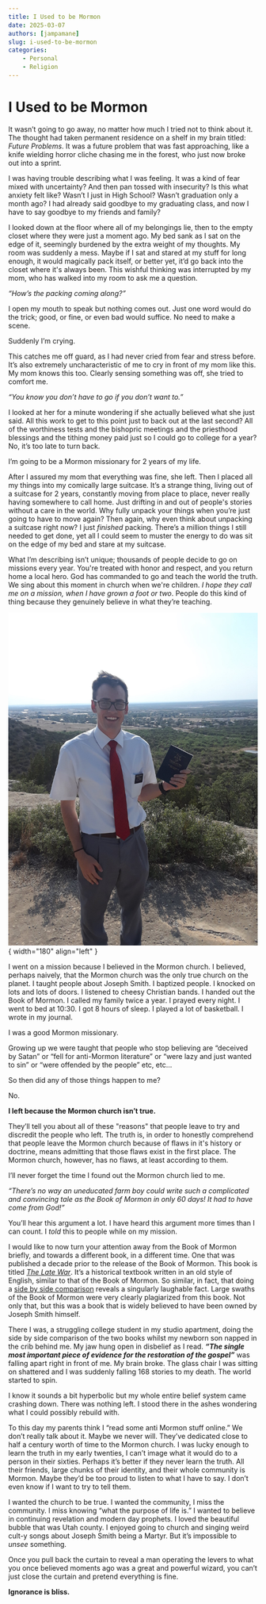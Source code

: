 ```yaml
---
title: I Used to be Mormon
date: 2025-03-07
authors: [jampamane]
slug: i-used-to-be-mormon
categories:
    - Personal
    - Religion
---
```


# I Used to be Mormon

It wasn’t going to go away, no matter how much I tried not to think about it. The thought had taken permanent residence on a shelf in my brain titled: *Future Problems*. It was a future problem that was fast approaching, like a knife wielding horror cliche chasing me in the forest, who just now broke out into a sprint.

I was having trouble describing what I was feeling. It was a kind of fear mixed with uncertainty? And then pan tossed with insecurity? Is this what anxiety felt like? Wasn’t I just in High School? Wasn’t graduation only a month ago? I had already said goodbye to my graduating class, and now I have to say goodbye to my friends and family?

<!-- more -->
I looked down at the floor where all of my belongings lie, then to the empty closet where they were just a moment ago. My bed sank as I sat on the edge of it, seemingly burdened by the extra weight of my thoughts. My room was suddenly a mess. Maybe if I sat and stared at my stuff for long enough, it would magically pack itself, or better yet, it’d go back into the closet where it's always been. This wishful thinking was interrupted by my mom, who has walked into my room to ask me a question.

*“How’s the packing coming along?”*

I open my mouth to speak but nothing comes out. Just one word would do the trick; good, or fine, or even bad would suffice. No need to make a scene.

Suddenly I’m crying.

This catches me off guard, as I had never cried from fear and stress before. It’s also extremely uncharacteristic of me to cry in front of my mom like this. My mom knows this too. Clearly sensing something was off, she tried to comfort me.

*“You know you don’t have to go if you don’t want to.”*

I looked at her for a minute wondering if she actually believed what she just said. All this work to get to this point just to back out at the last second? All of the worthiness tests and the bishopric meetings and the priesthood blessings and the tithing money paid just so I could go to college for a year? No, it’s too late to turn back.

I’m going to be a Mormon missionary for 2 years of my life.

After I assured my mom that everything was fine, she left. Then I placed all my things into my comically large suitcase. It’s a strange thing, living out of a suitcase for 2 years, constantly moving from place to place, never really having somewhere to call home. Just drifting in and out of people's stories without a care in the world. Why fully unpack your things when you’re just going to have to move again? Then again, why even think about unpacking a suitcase right now? I just *finished* packing. There’s a million things I still needed to get done, yet all I could seem to muster the energy to do was sit on the edge of my bed and stare at my suitcase.

What I’m describing isn’t unique; thousands of people decide to go on missions every year. You're treated with honor and respect, and you return home a local hero. God has commanded to go and teach the world the truth. We sing about this moment in church when we're children. *I hope they call me on a mission, when I have grown a foot or two*. People do this kind of thing because they genuinely believe in what they’re teaching.

![Me on my mission, holding a Book of Mormon](images/mission_pic.jpg){ width="180" align="left" }

I went on a mission because I believed in the Mormon church. I believed, perhaps naively, that the Mormon church was the only true church on the planet. I taught people about Joseph Smith. I baptized people. I knocked on lots and lots of doors. I listened to cheesy Christian bands. I handed out the Book of Mormon. I called my family twice a year. I prayed every night. I went to bed at 10:30. I got 8 hours of sleep. I played a lot of basketball. I wrote in my journal.

I was a good Mormon missionary.

Growing up we were taught that people who stop believing are “deceived by Satan” or “fell for anti-Mormon literature” or “were lazy and just wanted to sin” or “were offended by the people” etc, etc…

So then did any of those things happen to me?

No.

**I left because the Mormon church isn’t true.**

They’ll tell you about all of these "reasons" that people leave to try and discredit the people who left. The truth is, in order to honestly comprehend that people leave the Mormon church because of flaws in it's history or doctrine, means admitting that those flaws exist in the first place. The Mormon church, however, has no flaws, at least according to them.

I’ll never forget the time I found out the Mormon church lied to me.

*“There’s no way an uneducated farm boy could write such a complicated and convincing tale as the Book of Mormon in only 60 days! It had to have come from God!”*

You’ll hear this argument a lot. I have heard this argument more times than I can count. I *told* this to people while on my mission.

I would like to now turn your attention away from the Book of Mormon briefly, and towards a different book, in a different time. One that was published a decade prior to the release of the Book of Mormon. This book is titled *[The Late War](https://archive.org/details/latewarbetweenun00inhunt/page/n5/mode/2up?view=theater)*. It’s a historical textbook written in an old style of English, similar to that of the Book of Mormon. So similar, in fact, that doing a [side by side comparison](http://wordtree.org/thelatewar//) reveals a singularly laughable fact. Large swaths of the Book of Mormon were very clearly plagiarized from this book. Not only that, but this was a book that is widely believed to have been owned by Joseph Smith himself.

There I was, a struggling college student in my studio apartment, doing the side by side comparison of the two books whilst my newborn son napped in the crib behind me. My jaw hung open in disbelief as I read. ***“The single most important piece of evidence for the restoration of the gospel”*** was falling apart right in front of me. My brain broke. The glass chair I was sitting on shattered and I was suddenly falling 168 stories to my death. The world started to spin.

I know it sounds a bit hyperbolic but my whole entire belief system came crashing down. There was nothing left. I stood there in the ashes wondering what I could possibly rebuild with.

To this day my parents think I “read some anti Mormon stuff online.” We don’t really talk about it. Maybe we never will. They’ve dedicated close to half a century worth of time to the Mormon church. I was lucky enough to learn the truth in my early twenties, I can’t image what it would do to a person in their sixties. Perhaps it’s better if they never learn the truth. All their friends, large chunks of their identity, and their whole community is Mormon. Maybe they’d be too proud to listen to what I have to say. I don’t even know if I want to try to tell them.

I wanted the church to be true. I wanted the community, I miss the community. I miss knowing “what the purpose of life is.” I wanted to believe in continuing revelation and modern day prophets. I loved the beautiful bubble that was Utah county. I enjoyed going to church and singing weird cult-y songs about Joseph Smith being a Martyr. But it’s impossible to *unsee* something.

Once you pull back the curtain to reveal a man operating the levers to what you once believed moments ago was a great and powerful wizard, you can’t just close the curtain and pretend everything is fine.

**Ignorance is bliss.**
